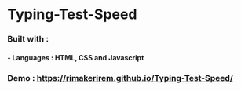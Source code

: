 # Typing-Test-Speed



### Built with :
####	- Languages : HTML, CSS and Javascript


### Demo : https://rimakerirem.github.io/Typing-Test-Speed/
